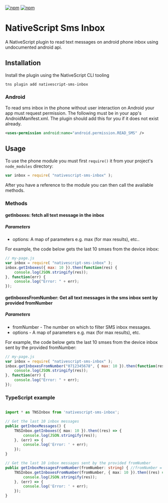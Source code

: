 [![npm](https://img.shields.io/npm/v/nativescript-sms-inbox.svg)](https://www.npmjs.com/package/nativescript-sms-inbox)
[![npm](https://img.shields.io/npm/dt/nativescript-sms-inbox.svg?label=npm%20downloads)](https://www.npmjs.com/package/nativescript-sms-inbox)

# NativeScript Sms Inbox

A NativeScript plugin to read text messages on android phone inbox using undocumented android api.

## Installation

Install the plugin using the NativeScript CLI tooling

```
tns plugin add nativescript-sms-inbox
```

### Android

To read sms inbox in the phone without user interaction on Android your app must request permission. The following must be in your app's AndroidManifest.xml. The plugin should add this for you if it does not exist already.

```xml
<uses-permission android:name="android.permission.READ_SMS" />
```

## Usage

To use the phone module you must first `require()` it from your project's `node_modules` directory:

```js
var inbox = require( "nativescript-sms-inbox" );
```

After you have a reference to the module you can then call the available methods.

### Methods
#### getInboxes: fetch all text message in the inbox
##### Parameters
* options: A map of parameters e.g. max (for max results), etc..

For example, the code below gets the last 10 smses from the device inbox:

```js
// my-page.js
var inbox = require( "nativescript-sms-inbox" );
inbox.getInboxes({ max: 10 }).then(function(res) {
    console.log(JSON.stringify(res));
}, function(err) {
    console.log("Error: " + err);
});
```
#### getInboxesFromNumber: Get all text messages in the sms inbox sent by provided fromNumber
##### Parameters
* fromNumber - The number on which to filter SMS inbox messages.
* options - A map of parameters e.g. max (for max results), etc.

For example, the code below gets the last 10 smses from the device inbox sent by the provided fromNumber:

```js
// my-page.js
var inbox = require( "nativescript-sms-inbox" );
inbox.getInboxesFromNumber("0712345678", { max: 10 }).then(function(res) {
    console.log(JSON.stringify(res));
}, function(err) {
    console.log("Error: " + err);
});
```

### TypeScript example

```TypeScript

import * as TNSInbox from 'nativescript-sms-inbox';

// Get the last 10 inbox messages
public getInboxMessages() {    
    TNSInbox.getInboxes({ max: 10 }).then((res) => {
        console.log(JSON.stringify(res));
    }, (err) => {
        console.log('Error: ' + err);
    });
}

// Get the last 10 inbox messages sent by the provided fromNumber
public getInboxMessagesFromNumber(fromNumber: string) { //fromNumber = "0712345678"
    TNSInbox.getInboxesFromNumber(fromNumber, { max: 10 }).then((res) => {
        console.log(JSON.stringify(res));
    }, (err) => {
        console.log('Error: ' + err);
    });
}

```
